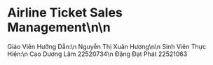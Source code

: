 # Airline Ticket Sales Management\n\n
Giáo Viên Hưỡng Dẫn:\n
Nguyễn Thị Xuân Hương\n\n
Sinh Viên Thực Hiện:\n
Cao Dương Lâm 22520734\n
Đặng Đạt Phát 22521063 

